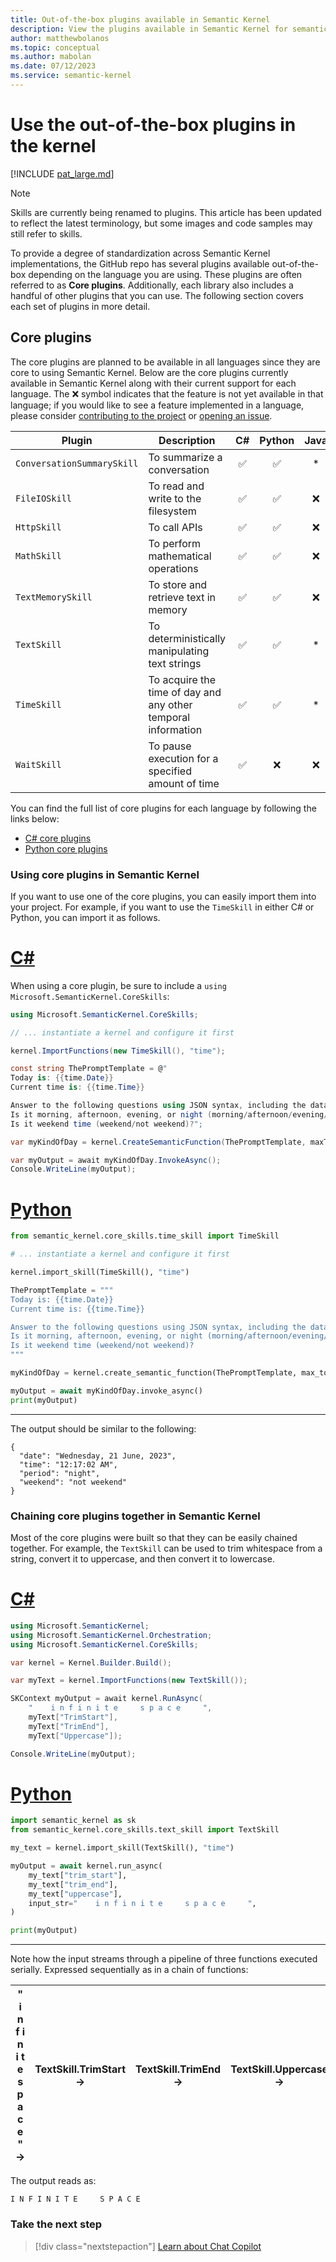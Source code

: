 ```yaml
---
title: Out-of-the-box plugins available in Semantic Kernel
description: View the plugins available in Semantic Kernel for semantic and native functions.
author: matthewbolanos
ms.topic: conceptual
ms.author: mabolan
ms.date: 07/12/2023
ms.service: semantic-kernel
---
```

# Use the out-of-the-box plugins in the kernel

[!INCLUDE [pat_large.md](../../includes/pat_large.md)]


> [!Note]
> Skills are currently being renamed to plugins. This article has been updated to reflect the latest terminology, but some images and code samples may still refer to skills.

To provide a degree of standardization across Semantic Kernel implementations, the GitHub repo has several plugins available out-of-the-box depending on the language you are using. These plugins are often referred to as **Core plugins**. Additionally, each library also includes a handful of other plugins that you can use. The following section covers each set of plugins in more detail.

## Core plugins
The core plugins are planned to be available in all languages since they are core to using Semantic Kernel. Below are the core plugins currently available in Semantic Kernel along with their current support for each language. The ❌ symbol indicates that the feature is not yet available in that language; if you would like to see a feature implemented in a language, please consider [contributing to the project](../../get-started/contributing.md) or [opening an issue](../../get-started/contributing.md#reporting-issues).

| Plugin | Description | C# | Python | Java |
| --- | --- | :------:|:----: | :----: |
| `ConversationSummarySkill` | To summarize a conversation | ✅ | ✅ | * |
| `FileIOSkill` | To read and write to the filesystem | ✅ | ✅ | ❌ |
| `HttpSkill` | To call APIs | ✅ | ✅ | ❌ |
| `MathSkill` | To perform mathematical operations | ✅ | ✅ | ❌ |
| `TextMemorySkill` | To store and retrieve text in memory | ✅ | ✅ | ❌ |
| `TextSkill` | To deterministically manipulating text strings | ✅ | ✅ | * |
| `TimeSkill` | To acquire the time of day and any other temporal information | ✅ | ✅ | * |
| `WaitSkill` | To pause execution for a specified amount of time | ✅ | ❌ | ❌ |

You can find the full list of core plugins for each language by following the links below:
- [C# core plugins](https://github.com/microsoft/semantic-kernel/tree/main/dotnet/src/Skills/Skills.Core)
- [Python core plugins](https://github.com/microsoft/semantic-kernel/tree/main/python/semantic_kernel/core_skills)

### Using core plugins in Semantic Kernel
If you want to use one of the core plugins, you can easily import them into your project. For example, if you want to use the `TimeSkill` in either C# or Python, you can import it as follows.

# [C#](#tab/Csharp)

When using a core plugin, be sure to include a `using Microsoft.SemanticKernel.CoreSkills`:

```csharp
using Microsoft.SemanticKernel.CoreSkills;

// ... instantiate a kernel and configure it first

kernel.ImportFunctions(new TimeSkill(), "time");

const string ThePromptTemplate = @"
Today is: {{time.Date}}
Current time is: {{time.Time}}

Answer to the following questions using JSON syntax, including the data used.
Is it morning, afternoon, evening, or night (morning/afternoon/evening/night)?
Is it weekend time (weekend/not weekend)?";

var myKindOfDay = kernel.CreateSemanticFunction(ThePromptTemplate, maxTokens: 150);

var myOutput = await myKindOfDay.InvokeAsync();
Console.WriteLine(myOutput);
```


# [Python](#tab/python)

```python
from semantic_kernel.core_skills.time_skill import TimeSkill

# ... instantiate a kernel and configure it first

kernel.import_skill(TimeSkill(), "time")

ThePromptTemplate = """
Today is: {{time.Date}}
Current time is: {{time.Time}}

Answer to the following questions using JSON syntax, including the data used.
Is it morning, afternoon, evening, or night (morning/afternoon/evening/night)?
Is it weekend time (weekend/not weekend)?
"""

myKindOfDay = kernel.create_semantic_function(ThePromptTemplate, max_tokens=150)

myOutput = await myKindOfDay.invoke_async()
print(myOutput)

```
---

The output should be similar to the following:

```resulting-output
{
  "date": "Wednesday, 21 June, 2023",
  "time": "12:17:02 AM",
  "period": "night",
  "weekend": "not weekend"
}
```

### Chaining core plugins together in Semantic Kernel
Most of the core plugins were built so that they can be easily chained together. For example, the `TextSkill` can be used to trim whitespace from a string, convert it to uppercase, and then convert it to lowercase.


# [C#](#tab/Csharp)

```csharp
using Microsoft.SemanticKernel;
using Microsoft.SemanticKernel.Orchestration;
using Microsoft.SemanticKernel.CoreSkills;

var kernel = Kernel.Builder.Build();

var myText = kernel.ImportFunctions(new TextSkill());

SKContext myOutput = await kernel.RunAsync(
    "    i n f i n i t e     s p a c e     ",
    myText["TrimStart"],
    myText["TrimEnd"],
    myText["Uppercase"]);

Console.WriteLine(myOutput);
```


# [Python](#tab/python)

```python
import semantic_kernel as sk
from semantic_kernel.core_skills.text_skill import TextSkill

my_text = kernel.import_skill(TextSkill(), "time")

myOutput = await kernel.run_async(
    my_text["trim_start"],
    my_text["trim_end"],
    my_text["uppercase"],
    input_str="    i n f i n i t e     s p a c e     ",
)

print(myOutput)
```
---


Note how the input streams through a pipeline of three functions executed serially. Expressed sequentially as in a chain of functions:

| "   i n f i n i t e    s p a c e    " → | TextSkill.TrimStart → | TextSkill.TrimEnd → | TextSkill.Uppercase → |
|---|---|---|---|

The output reads as:

`I N F I N I T E     S P A C E`


### Take the next step

> [!div class="nextstepaction"]
> [Learn about Chat Copilot](../../chat-copilot/index.md)
